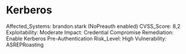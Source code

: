 # Kerberos

Affected_Systems: brandon.stark (NoPreauth enabled)
CVSS_Score: 8,2
Exploitability: Moderate
Impact: Credential Compromise
Remediation: Enable Kerberos Pre-Authentication
Risk_Level: High
Vulnerability: ASREPRoasting
